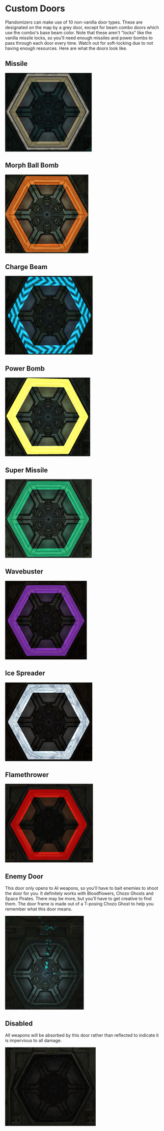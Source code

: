 # Custom Doors
Plandomizers can make use of 10 non-vanilla door types. These are designated on the map by a grey door, except for beam combo doors which use the combo's base beam color. Note that these aren't "locks" like the vanilla missile locks, so you'll need enough missiles and power bombs to pass through each door every time. Watch out for soft-locking due to not having enough resources. Here are what the doors look like.

## Missile
![](Missile.png)

## Morph Ball Bomb
![](Bomb.png)

## Charge Beam
![](ChargeBeam.png)

## Power Bomb
![](PowerBomb.png)

## Super Missile
![](SuperMissile.png)

## Wavebuster
![](Wavebuster.png)

## Ice Spreader
![](IceSpreader.png)

## Flamethrower
![](Flamethrower.png)

## Enemy Door
This door only opens to AI weapons, so you'll have to bait enemies to shoot the door for you. It definitely works with Bloodflowers, Chozo Ghosts and Space Pirates. There may be more, but you'll have to get creative to find them. The door frame is made out of a T-posing Chozo Ghost to help you remember what this door means.

![](EnemyDoor.png)

## Disabled
All weapons will be absorbed by this door rather than reflected to indicate it is impervious to all damage.

![](Disabled.png)

